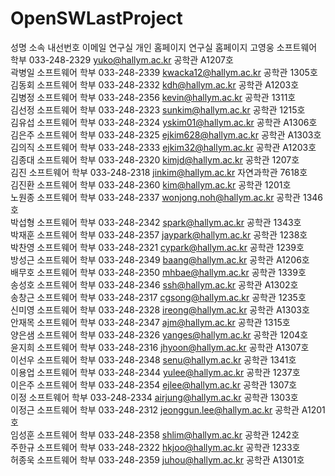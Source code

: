 # OpenSWLastProject
성명 	소속 	내선번호 	이메일 	연구실	개인 
홈페이지 	연구실 
홈페이지 
고영웅	소프트웨어
학부	033-248-2329	yuko@hallym.ac.kr 
공학관 A1207호		
곽병일	소프트웨어
학부	033-248-2339	kwacka12@hallym.ac.kr
공학관 1305호		
김동회	소프트웨어
학부	033-248-2332	kdh@hallym.ac.kr
공학관 A1203호		
김병정	소프트웨어
학부	033-248-2356	kevin@hallym.ac.kr 
공학관 1311호		
김선정	소프트웨어
학부	033-248-2323	sunkim@hallym.ac.kr
공학관 1215호		 
김유섭	소프트웨어
학부	033-248-2324	yskim01@hallym.ac.kr
공학관 A1306호		 
김은주	소프트웨어
학부	033-248-2325	ejkim628@hallym.ac.kr
공학관 A1303호		
김의직	소프트웨어
학부	033-248-2333	ejkim32@hallym.ac.kr
공학관 A1203호		
김종대	소프트웨어
학부	033-248-2320	kimjd@hallym.ac.kr
공학관 1207호		
김진	소프트웨어
학부	033-248-2318	jinkim@hallym.ac.kr
자연과학관 7618호		
김진환	소프트웨어
학부	033-248-2360	kim@hallym.ac.kr
공학관 1201호		
노원종	소프트웨어
학부	033-248-2337	wonjong.noh@hallym.ac.kr
공학관  1346호		 
박섭형	소프트웨어
학부	033-248-2342	spark@hallym.ac.kr
공학관 1343호		
박재훈	소프트웨어
학부	033-248-2357	jaypark@hallym.ac.kr
공학관 1238호		
박찬영	소프트웨어
학부	033-248-2321	cypark@hallym.ac.kr
공학관 1239호		
방성근	소프트웨어
학부	033-248-2349	baang@hallym.ac.kr
공학관 A1206호		
배무호	소프트웨어
학부	033-248-2350	mhbae@hallym.ac.kr
공학관 1339호		
송성호	소프트웨어
학부	033-248-2346	ssh@hallym.ac.kr
공학관 A1302호		
송창근	소프트웨어
학부	033-248-2317	cgsong@hallym.ac.kr
공학관 1235호		 
신미영	소프트웨어
학부	033-248-2328	ireong@hallym.ac.kr
공학관 A1303호		
안재목	소프트웨어
학부	033-248-2347	ajm@hallym.ac.kr
공학관 1315호		
양은샘	소프트웨어
학부	033-248-2326	yanges@hallym.ac.kr
공학관 1204호		
윤지희	소프트웨어
학부	033-248-2316	jhyoon@hallym.ac.kr
공학관 A1307호		 
이선우	소프트웨어
학부	033-248-2348	senu@hallym.ac.kr
공학관 1341호		
이용업	소프트웨어
학부	033-248-2344	yulee@hallym.ac.kr
공학관 1237호		
이은주	소프트웨어
학부	033-248-2354	ejlee@hallym.ac.kr
공학관 1307호		
이정	소프트웨어
학부	033-248-2334	airjung@hallym.ac.kr
공학관 1303호		 
이정근	소프트웨어
학부	033-248-2312	jeonggun.lee@hallym.ac.kr
공학관 A1201호	 	 
임성훈	소프트웨어
학부	033-248-2358	shlim@hallym.ac.kr
공학관 1242호		 
주한규	소프트웨어
학부	033-248-2322	hkjoo@hallym.ac.kr
공학관 1233호		
허종욱	소프트웨어
학부	033-248-2359	juhou@hallym.ac.kr
공학관 A1301호		 
